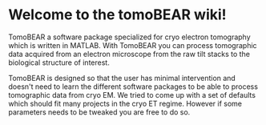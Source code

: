 # Welcome to the tomoBEAR wiki!

TomoBEAR a software package specialized for cryo electron tomography which is written in MATLAB. With TomoBEAR you can process tomographic data acquired from an electron microscope from the raw tilt stacks to the biological structure of interest.

TomoBEAR is designed so that the user has minimal intervention and doesn't need to learn the different software packages to be able to process tomographic data from cryo EM. We tried to come up with a set of defaults which should fit many projects in the cryo ET regime. However if some parameters needs to be tweaked you are free to do so.